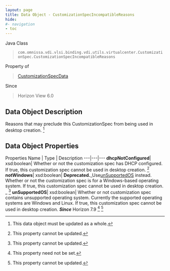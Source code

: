 ```yaml
---
layout: page
title: Data Object - CustomizationSpecIncompatibleReasons
hide:
#- navigation
- toc
---
```






Java Class
> `com.omnissa.vdi.vlsi.binding.vdi.utils.virtualcenter.CustomizationSpec.CustomizationSpecIncompatibleReasons`

Property of
> [CustomizationSpecData](vdi.utils.virtualcenter.CustomizationSpec.CustomizationSpecData.md#field_detail)

Since
> Horizon View 6.0


## Data Object Description

Reasons that may preclude this CustomizationSpec from being used in desktop creation.
 [^167]



## Data Object Properties
Properties
Name |  Type |  Description
---|---|---
**dhcpNotConfigured**|  xsd:boolean|  Whether or not the customization spec has DHCP configured. If true, this customization spec cannot be used in desktop creation. [^2]
**notWindows**|  xsd:boolean| **Deprecated.**_Use[unSupportedOS](vdi.utils.virtualcenter.CustomizationSpec.CustomizationSpecIncompatibleReasons.md#unSupportedOS) instead. Whether or not the customization spec is for a Windows-based operating system. If true, this customization spec cannot be used in desktop creation. _ [^2]
**unSupportedOS**|  xsd:boolean|  Whether or not customization spec contains unsupported operating system. Currently the supported operating systems are Windows and Linux. If true, this customization spec cannot be used in desktop creation.  **_Since_** Horizon 7.9 [^1] [^2]


 


[^1]: This property need not be set.
[^2]: This property cannot be updated.
[^167]: This data object must be updated as a whole.